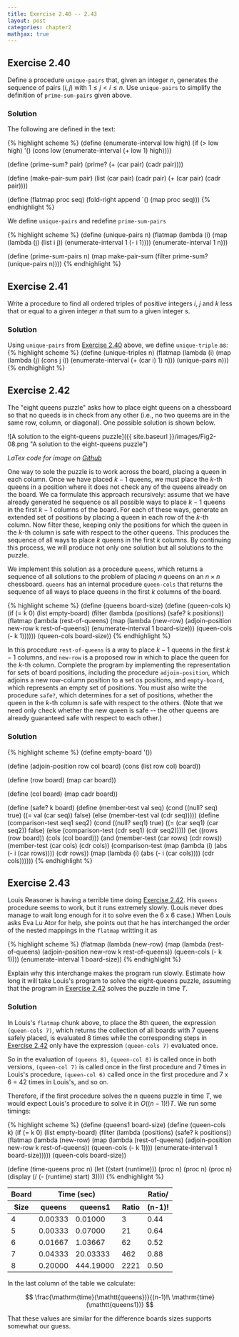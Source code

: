 ```yaml
---
title: Exercise 2.40 -- 2.43
layout: post
categories: chapter2
mathjax: true
---
```


<a name="Ex2.40"> </a>

## Exercise 2.40

Define a procedure `unique-pairs` that, given an integer $n$,
generates the sequence of pairs $(i, j)$ with $1\le j\lt i\le n$.
Use `unique-pairs` to simplify the definition of `prime-sum-pairs`
given above.

### Solution

The following are defined in the text:

{% highlight scheme %}
(define (enumerate-interval low high)
    (if (> low high)
        '()
        (cons low (enumerate-interval (+ low 1) high))))
        
(define (prime-sum? pair)
    (prime? (+ (car pair) (cadr pair))))

(define (make-pair-sum pair)
    (list (car pair) (cadr pair) (+ (car pair) (cadr pair))))

(define (flatmap proc seq)
    (fold-right append `() (map proc seq)))
{% endhighlight %}

We define `unique-pairs` and redefine `prime-sum-pairs`

{% highlight scheme %}
(define (unique-pairs n)
    (flatmap (lambda (i)
                     (map (lambda (j) (list i j))
                          (enumerate-interval 1 (- i 1))))
             (enumerate-interval 1 n)))

(define (prime-sum-pairs n)
  (map make-pair-sum (filter prime-sum? (unique-pairs n))))
{% endhighlight %}

<a name="Ex2.41"> </a>

## Exercise 2.41

Write a procedure to find all ordered triples of positive integers
$i$, $j$ and $k$ less that or equal to a given integer $n$ that sum to
a given integer s.

### Solution

Using `unique-pairs` from [Exercise 2.40](#Ex2.40) above, we define
`unique-triple` as:
{% highlight scheme %}
(define (unique-triples n)
    (flatmap (lambda (i) (map (lambda (j) (cons j i))
                              (enumerate-interval (+ (car i) 1) n)))
             (unique-pairs n)))
{% endhighlight %}

<a name="Ex2.42"> </a>

## Exercise 2.42

The "eight queens puzzle" asks how to place eight queens on a
chessboard so that no queeds is in check from any other (i.e., no two
queems are in the same row, column, or diagonal). One possible
solution is shown below.

![A solution to the eight-queens puzzle]({{ site.baseurl }}/images/Fig2-08.png "A solution to the eight-queens puzzle")

_LaTex code for image on [Github](https://github.com/mngu2382/sicp/blob/master/figures/Fig2-08.tex)_

One way to sole the puzzle is to work across the board, placing a
queen in each column. Once we have placed $k-1$ queens, we must place
the $k$-th queens in a position where it does not check any of the
queens already on the board. We ca formulate this approach recursively:
assume that we have already generated he sequence os all possible ways
to place $k-1$ queens in the first $k-1$ columns of the board. For
each of these ways, generate an extended set of positions by placing a
queen in each row of the $k$-th column. Now filter these, keeping only
the positions for which the queen in the $k$-th column is safe with
respect to the other queens. This produces the sequence of all ways to
place $k$ queens in the first $k$ columns. By continuing this process,
we will produce not only one solution but all solutions to the puzzle.

We implement this solution as a procedure `queens`, which returns a
sequence of all solutions to the problem of placing $n$ queens on an
$n\times n$ chessboard. `queens` has an internal procedure
`queen-cols` that returns the sequence of all ways to place queens in
the first $k$ columns of the board.

{% highlight scheme %}
(define (queens board-size)
    (define (queen-cols k)
        (if (= k 0)
            (list empty-board)
            (filter
             (lambda (positions) (safe? k positions))
             (flatmap
              (lambda (rest-of-queens)
                  (map (lambda (new-row)
                           (adjoin-position new-row
                                            k
                                            rest-of-queens))
                       (enumerate-interval 1 board-size)))
              (queen-cols (- k 1))))))
    (queen-cols board-size))
{% endhighlight %}

In this procedure `rest-of-queens` is a way to place $k-1$ queens in
the first $k-1$ columns, and `new-row` is a proposed row in which to
place the queen for the $k$-th column. Complete the program by
implementing the representation for sets of board positions, including
the procedure `adjoin-position`, which adjoins a new row-column
position to a set os positions, and `empty-board`, which represents an
empty set of positions. You must also write the procedure `safe?`,
which determines for a set of positions, whether the queen in the
$k$-th column is safe with respect to the others. (Note that we need
only check whether the new queen is safe -- the other queens are
already guaranteed safe with respect to each other.)

### Solution

{% highlight scheme %}
(define empty-board '())

(define (adjoin-position row col board)
    (cons (list row col) board))

(define (row board)
    (map car board))
    
(define (col board)
    (map cadr board))
    
(define (safe? k board)
    (define (member-test val seq)
        (cond ((null? seq) true)
              ((= val (car seq)) false)
              (else (member-test val (cdr seq)))))
    (define (comparison-test seq1 seq2)
        (cond ((null? seq1) true)
              ((= (car seq1) (car seq2)) false)
              (else (comparison-test (cdr seq1) (cdr seq2)))))
    (let ((rows (row board))
          (cols (col board)))
         (and (member-test (car rows) (cdr rows))
              (member-test (car cols) (cdr cols))
              (comparison-test (map (lambda (i) (abs (- i (car rows))))
                                    (cdr rows))
                               (map (lambda (i) (abs (- i (car cols))))
                                    (cdr cols))))))
{% endhighlight %}

<a name="Ex2.43"> </a>

## Exercise 2.43

Louis Reasoner is having a terrible time doing
[Exercise 2.42](#Ex2.42). His `queens` procedure seems to work, but it
runs extremely slowly. (Louis never does manage to wait long enough
for it to solve even the 6 x 6 case.) When Louis asks Eva Lu Ator for
help, she points out that he has interchanged the order of the nested
mappings in the `flatmap` writting it as

{% highlight scheme %}
(flatmap
    (lambda (new-row)
        (map (lambda (rest-of-queens)
                 (adjoin-position new-row k rest-of-queens))
             (queen-cols (- k 1))))
    (enumerate-interval 1 board-size))
{% endhighlight %}

Explain why this interchange makes the program run slowly. Estimate
how long it will take Louis's program to solve the eight-queens puzzle,
assuming that the program in [Exercise 2.42](#Ex2.42) solves the
puzzle in time $T$.

### Solution

In Louis's `flatmap` chunk above, to place the 8th queen, the
expression `(queen-cols 7)`, which returns the collection of all
boards with 7 queens safely placed, is evaluated 8 times while the
corresponding steps in [Exercise 2.42](#Ex2.42) only have the
expression `(queen-cols 7)` evaluated once.

So in the evaluation of `(queens 8)`, `(queen-col 8)` is called once
in both versions, `(queen-col 7)` is called once in the first
procedure and 7 times in Louis's procedure, `(queen-col 6)` called
once in the first procedure and 7 x 6 = 42 times in Louis's, and so on.

Therefore, if the first procedure solves the n queens puzzle in time
$T$, we would expect  Louis's procedure to solve it in $O((n-1)!)T$.
We run some timings:

{% highlight scheme %}
(define (queens1 board-size)
    (define (queen-cols k)
        (if (= k 0)
            (list empty-board)
            (filter
             (lambda (positions) (safe? k positions))
             (flatmap
              (lambda (new-row)
                  (map (lambda (rest-of-queens)
                           (adjoin-position new-row
                                            k
                                            rest-of-queens))
                       (queen-cols (- k 1))))
              (enumerate-interval 1 board-size)))))
    (queen-cols board-size))
    
(define (time-queens proc n)
    (let ((start (runtime)))
         (proc n)
         (proc n)
         (proc n)
         (display (/ (- (runtime) start) 3))))
{% endhighlight %}

<table>
<thead>
  <tr>
    <th>Board</th>
    <th style="text-align:center" colspan="2">Time (sec)</th>
    <th></th>
    <th>Ratio/</th>
  </tr>
  <tr>
    <th>Size</th>
    <th>queens</th>
    <th>queens1</th>
    <th>Ratio</th>
    <th>(n-1)!</th>
  </tr>
</thead>
<tbody>
  <tr>
    <td>4</td>
    <td>0.00333</td>
    <td>0.01000</td>
    <td>3</td>
    <td>0.44</td>
  </tr>
  <tr>
    <td>5</td>
    <td>0.00333</td>
    <td>0.07000</td>
    <td>21</td>
    <td>0.64</td>
  </tr>
  <tr>
    <td>6</td>
    <td>0.01667</td>
    <td>1.03667</td>
    <td>62</td>
    <td>0.52</td>
  </tr>
  <tr>
    <td>7</td>
    <td>0.04333</td>
    <td>20.03333</td>
    <td>462</td>
    <td>0.88</td>
  </tr>
  <tr>
    <td>8</td>
    <td>0.20000</td>
    <td>444.19000</td>
    <td>2221</td>
    <td>0.50</td>
  </tr>
</tbody>
</table>

In the last column of the table we calculate:

$$
\frac{\mathrm{time}(\mathtt{queens})}{(n-1)!\ \mathrm{time}(\mathtt{queens1})}
$$

That these values are similar for the difference boards sizes supports
somewhat our guess.
